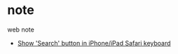 # note
web note

- [Show 'Search' button in iPhone/iPad Safari keyboard](http://stackoverflow.com/questions/4864167/show-search-button-in-iphone-ipad-safari-keyboard)
